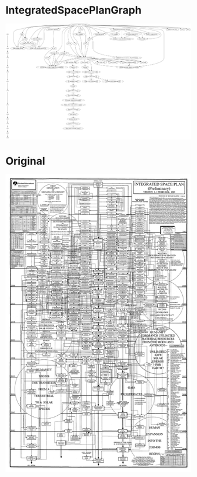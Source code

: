 # IntegratedSpacePlanGraph
![alt tag](https://raw.githubusercontent.com/Baloogan/IntegratedSpacePlanGraph/master/IntegratedSpacePlan.gv.png)
# Original
![alt tag](https://raw.githubusercontent.com/Baloogan/IntegratedSpacePlanGraph/master/Original.png)

